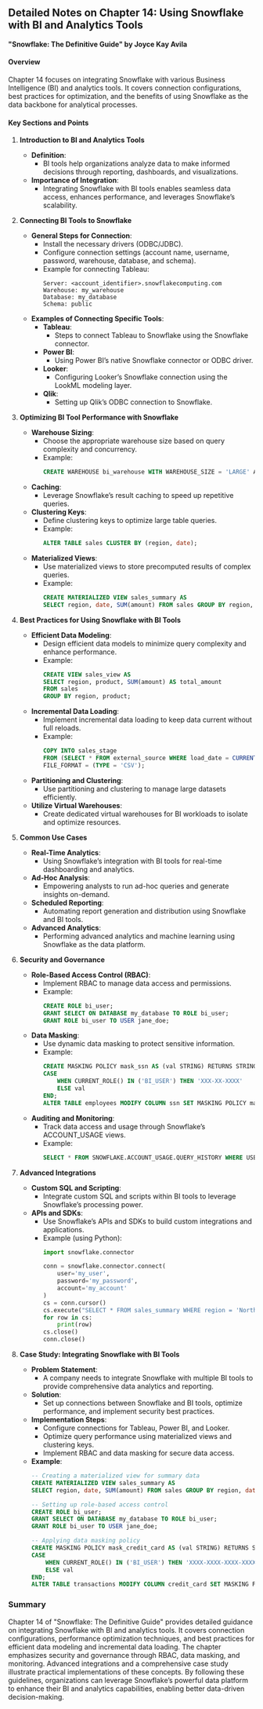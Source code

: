 ## Detailed Notes on Chapter 14: Using Snowflake with BI and Analytics Tools
**"Snowflake: The Definitive Guide" by Joyce Kay Avila**

#### **Overview**
Chapter 14 focuses on integrating Snowflake with various Business Intelligence (BI) and analytics tools. It covers connection configurations, best practices for optimization, and the benefits of using Snowflake as the data backbone for analytical processes.

#### **Key Sections and Points**

1. **Introduction to BI and Analytics Tools**
   - **Definition**:
     - BI tools help organizations analyze data to make informed decisions through reporting, dashboards, and visualizations.
   - **Importance of Integration**:
     - Integrating Snowflake with BI tools enables seamless data access, enhances performance, and leverages Snowflake’s scalability.

2. **Connecting BI Tools to Snowflake**
   - **General Steps for Connection**:
     - Install the necessary drivers (ODBC/JDBC).
     - Configure connection settings (account name, username, password, warehouse, database, and schema).
     - Example for connecting Tableau:
       ```text
       Server: <account_identifier>.snowflakecomputing.com
       Warehouse: my_warehouse
       Database: my_database
       Schema: public
       ```
   - **Examples of Connecting Specific Tools**:
     - **Tableau**:
       - Steps to connect Tableau to Snowflake using the Snowflake connector.
     - **Power BI**:
       - Using Power BI’s native Snowflake connector or ODBC driver.
     - **Looker**:
       - Configuring Looker’s Snowflake connection using the LookML modeling layer.
     - **Qlik**:
       - Setting up Qlik’s ODBC connection to Snowflake.

3. **Optimizing BI Tool Performance with Snowflake**
   - **Warehouse Sizing**:
     - Choose the appropriate warehouse size based on query complexity and concurrency.
     - Example:
       ```sql
       CREATE WAREHOUSE bi_warehouse WITH WAREHOUSE_SIZE = 'LARGE' AUTO_SUSPEND = 300 AUTO_RESUME = TRUE;
       ```
   - **Caching**:
     - Leverage Snowflake’s result caching to speed up repetitive queries.
   - **Clustering Keys**:
     - Define clustering keys to optimize large table queries.
     - Example:
       ```sql
       ALTER TABLE sales CLUSTER BY (region, date);
       ```
   - **Materialized Views**:
     - Use materialized views to store precomputed results of complex queries.
     - Example:
       ```sql
       CREATE MATERIALIZED VIEW sales_summary AS
       SELECT region, date, SUM(amount) FROM sales GROUP BY region, date;
       ```

4. **Best Practices for Using Snowflake with BI Tools**
   - **Efficient Data Modeling**:
     - Design efficient data models to minimize query complexity and enhance performance.
     - Example:
       ```sql
       CREATE VIEW sales_view AS
       SELECT region, product, SUM(amount) AS total_amount
       FROM sales
       GROUP BY region, product;
       ```
   - **Incremental Data Loading**:
     - Implement incremental data loading to keep data current without full reloads.
     - Example:
       ```sql
       COPY INTO sales_stage
       FROM (SELECT * FROM external_source WHERE load_date = CURRENT_DATE)
       FILE_FORMAT = (TYPE = 'CSV');
       ```
   - **Partitioning and Clustering**:
     - Use partitioning and clustering to manage large datasets efficiently.
   - **Utilize Virtual Warehouses**:
     - Create dedicated virtual warehouses for BI workloads to isolate and optimize resources.

5. **Common Use Cases**
   - **Real-Time Analytics**:
     - Using Snowflake’s integration with BI tools for real-time dashboarding and analytics.
   - **Ad-Hoc Analysis**:
     - Empowering analysts to run ad-hoc queries and generate insights on-demand.
   - **Scheduled Reporting**:
     - Automating report generation and distribution using Snowflake and BI tools.
   - **Advanced Analytics**:
     - Performing advanced analytics and machine learning using Snowflake as the data platform.

6. **Security and Governance**
   - **Role-Based Access Control (RBAC)**:
     - Implement RBAC to manage data access and permissions.
     - Example:
       ```sql
       CREATE ROLE bi_user;
       GRANT SELECT ON DATABASE my_database TO ROLE bi_user;
       GRANT ROLE bi_user TO USER jane_doe;
       ```
   - **Data Masking**:
     - Use dynamic data masking to protect sensitive information.
     - Example:
       ```sql
       CREATE MASKING POLICY mask_ssn AS (val STRING) RETURNS STRING ->
       CASE
           WHEN CURRENT_ROLE() IN ('BI_USER') THEN 'XXX-XX-XXXX'
           ELSE val
       END;
       ALTER TABLE employees MODIFY COLUMN ssn SET MASKING POLICY mask_ssn;
       ```
   - **Auditing and Monitoring**:
     - Track data access and usage through Snowflake’s ACCOUNT_USAGE views.
     - Example:
       ```sql
       SELECT * FROM SNOWFLAKE.ACCOUNT_USAGE.QUERY_HISTORY WHERE USER_NAME = 'jane_doe';
       ```

7. **Advanced Integrations**
   - **Custom SQL and Scripting**:
     - Integrate custom SQL and scripts within BI tools to leverage Snowflake’s processing power.
   - **APIs and SDKs**:
     - Use Snowflake’s APIs and SDKs to build custom integrations and applications.
     - Example (using Python):
       ```python
       import snowflake.connector

       conn = snowflake.connector.connect(
           user='my_user',
           password='my_password',
           account='my_account'
       )
       cs = conn.cursor()
       cs.execute("SELECT * FROM sales_summary WHERE region = 'North America'")
       for row in cs:
           print(row)
       cs.close()
       conn.close()
       ```

8. **Case Study: Integrating Snowflake with BI Tools**
   - **Problem Statement**:
     - A company needs to integrate Snowflake with multiple BI tools to provide comprehensive data analytics and reporting.
   - **Solution**:
     - Set up connections between Snowflake and BI tools, optimize performance, and implement security best practices.
   - **Implementation Steps**:
     - Configure connections for Tableau, Power BI, and Looker.
     - Optimize query performance using materialized views and clustering keys.
     - Implement RBAC and data masking for secure data access.
   - **Example**:
     ```sql
     -- Creating a materialized view for summary data
     CREATE MATERIALIZED VIEW sales_summary AS
     SELECT region, date, SUM(amount) FROM sales GROUP BY region, date;

     -- Setting up role-based access control
     CREATE ROLE bi_user;
     GRANT SELECT ON DATABASE my_database TO ROLE bi_user;
     GRANT ROLE bi_user TO USER jane_doe;

     -- Applying data masking policy
     CREATE MASKING POLICY mask_credit_card AS (val STRING) RETURNS STRING ->
     CASE
         WHEN CURRENT_ROLE() IN ('BI_USER') THEN 'XXXX-XXXX-XXXX-XXXX'
         ELSE val
     END;
     ALTER TABLE transactions MODIFY COLUMN credit_card SET MASKING POLICY mask_credit_card;
     ```

### **Summary**
Chapter 14 of "Snowflake: The Definitive Guide" provides detailed guidance on integrating Snowflake with BI and analytics tools. It covers connection configurations, performance optimization techniques, and best practices for efficient data modeling and incremental data loading. The chapter emphasizes security and governance through RBAC, data masking, and monitoring. Advanced integrations and a comprehensive case study illustrate practical implementations of these concepts. By following these guidelines, organizations can leverage Snowflake’s powerful data platform to enhance their BI and analytics capabilities, enabling better data-driven decision-making.